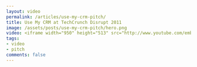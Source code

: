 ```yaml
---
layout: video
permalink: /articles/use-my-crm-pitch/
title: Use My CRM at TechCrunch Disrupt 2011
image: /assets/posts/use-my-crm-pitch/hero.png
video: <iframe width="950" height="513" src="http://www.youtube.com/embed/6KoEpLwYJCM?rel=0" frameborder="0" allowfullscreen></iframe>
tags:
- video
- pitch
comments: false
---
```


<!-- <div class="hero">{% image posts/use-my-crm-pitch/hero.png %}</div> -->

<!-- <a href="/projects/use-my-crm">Use My CRM</a> (TechCrunch Disrupt Hackathon 2011) -->
